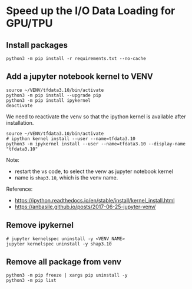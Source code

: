# Speed up the I/O Data Loading for GPU/TPU 

## Install packages 
```
python3 -m pip install -r requirements.txt --no-cache
```

## Add a jupyter notebook kernel to VENV
```console
source ~/VENV/tfdata3.10/bin/activate
python3 -m pip install --upgrade pip
python3 -m pip install ipykernel
deactivate
```

We need to reactivate the venv so that the ipython kernel is available after installation.
```
source ~/VENV/tfdata3.10/bin/activate
# ipython kernel install --user --name=tfdata3.10
python3 -m ipykernel install --user --name=tfdata3.10 --display-name "tfdata3.10"

```
Note: 
* restart the vs code, to select the venv as jupyter notebook kernel 
* name is `shap3.10`, which is the venv name.

Reference:
* https://ipython.readthedocs.io/en/stable/install/kernel_install.html
* https://anbasile.github.io/posts/2017-06-25-jupyter-venv/

## Remove ipykernel
```shell
# jupyter kernelspec uninstall -y <VENV_NAME>
jupyter kernelspec uninstall -y shap3.10
```

## Remove all package from venv
```
python3 -m pip freeze | xargs pip uninstall -y
python3 -m pip list
```